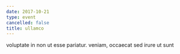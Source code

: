 ```yaml
---
date: 2017-10-21
type: event
cancelled: false
title: ullamco
---
```

voluptate in non ut esse pariatur. veniam, occaecat sed irure ut sunt